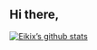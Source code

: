 
 ## Hi there,
 
 [![Eikix’s github stats](https://github-readme-stats.vercel.app/api?username=Eikix)](https://github.com/Eikix)
 
